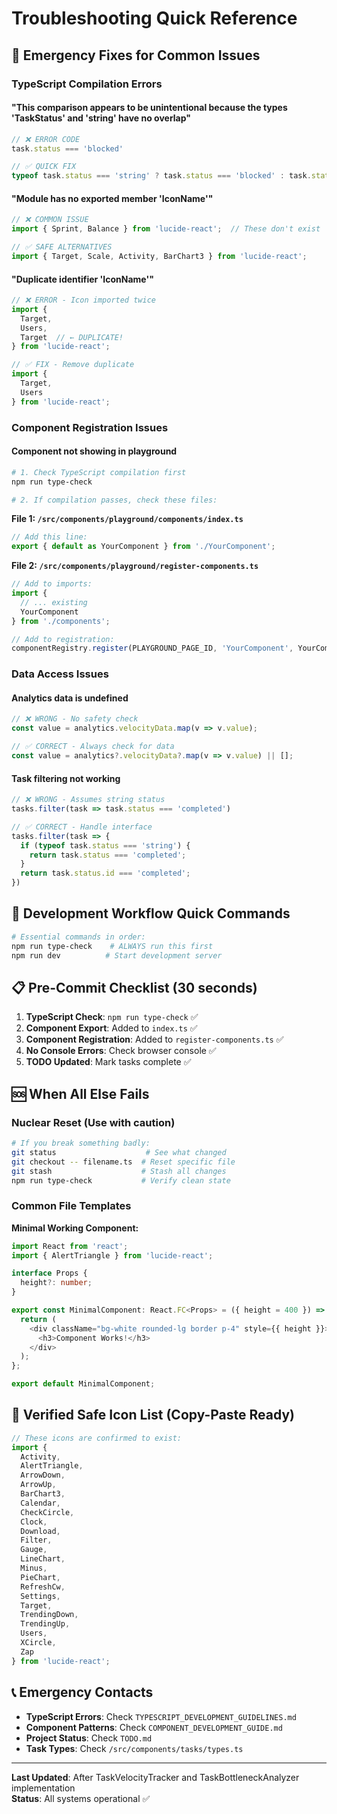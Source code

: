 # Troubleshooting Quick Reference

## 🚨 Emergency Fixes for Common Issues

### TypeScript Compilation Errors

#### "This comparison appears to be unintentional because the types 'TaskStatus' and 'string' have no overlap"
```typescript
// ❌ ERROR CODE
task.status === 'blocked'

// ✅ QUICK FIX
typeof task.status === 'string' ? task.status === 'blocked' : task.status.id === 'blocked'
```

#### "Module has no exported member 'IconName'"
```typescript
// ❌ COMMON ISSUE
import { Sprint, Balance } from 'lucide-react';  // These don't exist

// ✅ SAFE ALTERNATIVES
import { Target, Scale, Activity, BarChart3 } from 'lucide-react';
```

#### "Duplicate identifier 'IconName'"
```typescript
// ❌ ERROR - Icon imported twice
import { 
  Target,
  Users,
  Target  // ← DUPLICATE!
} from 'lucide-react';

// ✅ FIX - Remove duplicate
import { 
  Target,
  Users
} from 'lucide-react';
```

### Component Registration Issues

#### Component not showing in playground
```bash
# 1. Check TypeScript compilation first
npm run type-check

# 2. If compilation passes, check these files:
```

**File 1: `/src/components/playground/components/index.ts`**
```typescript
// Add this line:
export { default as YourComponent } from './YourComponent';
```

**File 2: `/src/components/playground/register-components.ts`**
```typescript
// Add to imports:
import {
  // ... existing
  YourComponent
} from './components';

// Add to registration:
componentRegistry.register(PLAYGROUND_PAGE_ID, 'YourComponent', YourComponent as any);
```

### Data Access Issues

#### Analytics data is undefined
```typescript
// ❌ WRONG - No safety check
const value = analytics.velocityData.map(v => v.value);

// ✅ CORRECT - Always check for data
const value = analytics?.velocityData?.map(v => v.value) || [];
```

#### Task filtering not working
```typescript
// ❌ WRONG - Assumes string status
tasks.filter(task => task.status === 'completed')

// ✅ CORRECT - Handle interface
tasks.filter(task => {
  if (typeof task.status === 'string') {
    return task.status === 'completed';
  }
  return task.status.id === 'completed';
})
```

## 🔧 Development Workflow Quick Commands

```bash
# Essential commands in order:
npm run type-check    # ALWAYS run this first
npm run dev          # Start development server
```

## 📋 Pre-Commit Checklist (30 seconds)

1. **TypeScript Check**: `npm run type-check` ✅
2. **Component Export**: Added to `index.ts` ✅  
3. **Component Registration**: Added to `register-components.ts` ✅
4. **No Console Errors**: Check browser console ✅
5. **TODO Updated**: Mark tasks complete ✅

## 🆘 When All Else Fails

### Nuclear Reset (Use with caution)
```bash
# If you break something badly:
git status                    # See what changed
git checkout -- filename.ts  # Reset specific file
git stash                    # Stash all changes
npm run type-check           # Verify clean state
```

### Common File Templates

**Minimal Working Component:**
```typescript
import React from 'react';
import { AlertTriangle } from 'lucide-react';

interface Props {
  height?: number;
}

export const MinimalComponent: React.FC<Props> = ({ height = 400 }) => {
  return (
    <div className="bg-white rounded-lg border p-4" style={{ height }}>
      <h3>Component Works!</h3>
    </div>
  );
};

export default MinimalComponent;
```

## 🎯 Verified Safe Icon List (Copy-Paste Ready)

```typescript
// These icons are confirmed to exist:
import {
  Activity,
  AlertTriangle,
  ArrowDown,
  ArrowUp,
  BarChart3,
  Calendar,
  CheckCircle,
  Clock,
  Download,
  Filter,
  Gauge,
  LineChart,
  Minus,
  PieChart,
  RefreshCw,
  Settings,
  Target,
  TrendingDown,
  TrendingUp,
  Users,
  XCircle,
  Zap
} from 'lucide-react';
```

## 📞 Emergency Contacts

- **TypeScript Errors**: Check `TYPESCRIPT_DEVELOPMENT_GUIDELINES.md`
- **Component Patterns**: Check `COMPONENT_DEVELOPMENT_GUIDE.md`
- **Project Status**: Check `TODO.md`
- **Task Types**: Check `/src/components/tasks/types.ts`

---
**Last Updated**: After TaskVelocityTracker and TaskBottleneckAnalyzer implementation  
**Status**: All systems operational ✅
